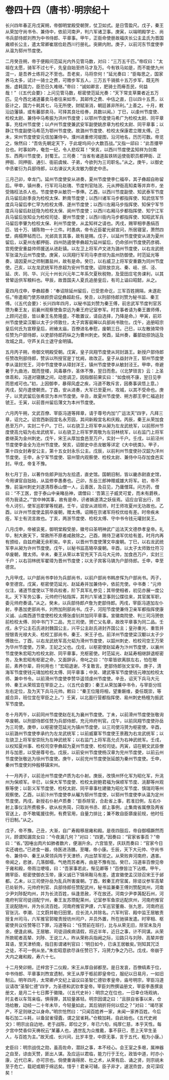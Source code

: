 # 卷四十四（唐书）·明宗纪十

长兴四年春正月戊寅朔，帝御明堂殿受朝贺，仗卫如式。是日雪盈尺。戊子，秦王从荣加守尚书令、兼侍中，依前河南尹，判六军诸卫事。庚寅，以端明殿学士、尚书兵部侍郎刘煦为中书侍郎、平章事。甲午，正衙命使册故福庆长公主孟氏为晋国雍顺长公主，遣太常卿崔居俭赴西川行册礼。突厥内附。庚子，以前河东节度使李从温为郓州节度使。

二月癸丑朔，帝于便殿问范延光内外见管马数，对曰：“三万五千匹。”帝叹曰：“太祖在太愿，骑军不过七千，先皇自始至终马才及万。今有铁马如是，而不能使九州混一，是吾养士练将之不至也。吾老矣，马将奈何！”延光奏曰：“臣每思之，国家养马太多，试计一骑士之费，可赡步军五人，三万五千骑抵十五万步军，既无所施，虚耗国力，臣恐日久难继。”帝曰：“诚如卿言，肥骑士而瘠吾民，何益哉！”（《五代会要》：上问见管马数，枢密使范延光奏：“天下常支草粟者近五万匹。见今西北诸道蕃卖马者往来如市，其邮传之费、中估之直，日以四十五贯，以臣计之，国力十耗其七，马无所使，财赋渐消，朝廷甚非所利。”上善之。十月，敕沿边藩镇，或有蕃部卖马，可择其良壮给券，具数以闻。）丁巳，以虔州节度使、检校太尉、兼侍中马希振为洪州节度使；以鄂州节度使马希广为检校太尉、同平章事，充桂州节度使；以卢州节度使兼武安军副使姚彦章为检校太尉、同平章事；以静江节度副使马希范为鄂州节度使。故潞州节度使、检校太保康君立赠太傅。己未，宋州节度使安元信加兼侍中。濮州进重修河堤图，沿河地名，历历可数。帝览之，愀然曰：“吾佐先朝定天下，于此堤坞间小大数百战。”又指一邱曰：“此吾擐甲台也。时事如昨，奄忽一纪，令人悲叹耳！”癸亥，以西川节度使孟知祥为剑南东、西两川节度使，封蜀王。三司奏：“当省有诸道盐铁转运使衙职员都押衙、正押衙、同押衙、通引、衙前虞候、子弟，今欲列为三司职名。”从之。庚午，以御史中丞崔衍为兵部侍郎，以右谏议大夫龙敏为御史中丞。

三月己卯，幸龙门。延州节度使安从进奏，夏州节度使李仁福卒，其子彝超自称留后。甲申，镇州奏，行军司马赵瑰、节度判官陆浣、元从押衙高知柔等并弃市，坐受赂枉法杀人也。节度使李从敏罚一季俸。乙酉，以西川节度副使、知武泰军节度兵马留后赵季良为检校太保、黔南节度使；以西川诸军马步都指挥使、知武信军节度兵马留后李仁罕为检校太傅、遂州节度使；以西川左厢马步指挥使、知保宁军节度兵马留后赵廷隐为检校太保、阆州节度使；以西川右厢马步都指挥使、知宁江军兵马留后张知业为检校司徒、夔州节度使；以西川衙内马步都指挥使、知昭武军兵马留后李肇为检校太保、利州节度使，从孟知祥之请也。丙戌，赐宰相李愚绢百匹、钱十万、铺陈物一十三件。时愚病，帝令近臣翟光邺宣问，所居寝室，萧然四壁，病榻弊毡而已。光邺具言其事，故有是赐。戊子，以延州节度使安从进为夏州留后，以夏州左都押衙、四州防遏使李彝超为延州留后，仍命邠州节度使药彦稠、宫苑使安重益帅师援送从进赴镇。以左卫上将军卢文进为潞州节度使，以右龙武统军张温为云州节度使。庚寅，以凤翔行军司马李彦琮为盐州防御使。时范延光等奏，请因夏州之师制置盐州，故有是命。癸巳，以右威卫上将军安重霸为同州节度使。己亥，以左龙武统军符彦超为安州节度使。诏除放京兆、秦、岐、邠、泾、延、庆、同、华、兴元十州长兴元年二年系欠夏秋税物，及营田庄宅务课利，以其曾辇运供军粮料也。甲辰，故晋国夫人夏氏追册皇后，有司上谥曰昭懿，从之。

夏四月戊申，李彝超奏：“奉诏除延州留后，已受恩命讫，三军百姓拥隔，未遂赴任。”帝遣阁门使苏继颜赍诏促彝超赴任。癸丑，以刑部侍郎刘赞为秘书监、秦王傅。（《五代会要》：长兴四年四月，以秘书监刘赞为秦王傅，前忠武军节度判官苏瓒为秦王友，前襄州观察使鱼崇远为秦王府记室参军。时言事者请为秦王置师傅，上顾问近臣，皆以秦王名势隆盛，不敢置议，请自选择，乃降是命。）甲寅，前邓州节度使梁汉颙以太子少师致仕，太子宾客裴皞以兵部尚书致仕。戊午，追册昭宗皇后何氏为宣穆皇后，祔飨太庙，百僚进名奉慰，废朝三日。己巳，以左散骑常侍任赞为户部侍郎，以吏部侍郎药纵之为曹州刺史。癸酉，延州奏，蕃部劫掠饷运及攻城之具，守芦关兵士退守金明镇。

五月丙子朔，帝御文明殿受朝。戊寅，皇子凤翔节度使从珂封潞王。新授户部侍郎任赞改刑部侍郎，赞诉以所授官是丁忧阙，故改正。皇子从益封许王，郓州节度使李从温封兖王，河中节度使李从璋封洋王，镇州节度使李从敏封泾王。甲申，帝避暑于九曲池，既而登楼，风毒暴作，圣体不豫，翌日而愈。（《北梦琐言》云：上圣体乖和，冯道对寝膳之间，动思调卫，因指御前果实曰：“如食桃不康，翌日见李而思戒可也。”初，上因御李，暴得风虚之疾，冯道不敢斥言，因奏事讽悟上意。）丙戌，契丹遣使朝贡。丁酉，安从进奏，大军已至夏州，攻城，以其不受命也。庚子，以灵武留后张希崇为本州节度使。辛丑，故夏州节度使、朔方郡王李仁福追封虢王。壬寅，以前晋州留后薄文为本州节度使。

六月丙午朔，文武百僚、宰臣冯道等拜章，请于尊号内加“广运法天”四字，凡拜三章，诏允之。诏宫西新园宜名永芳园，其间新殿宜名和庆殿。丙辰，秦王从荣加食邑至万户，实封二千户。丁巳，以右骁卫上将军李从昶为左龙武统军，以前邢州节度使高允韬为右龙武统军，以右骁卫上将军罗周敬为左羽林统军，以右监门上将军娄继英为金州刺史。戊午，宋王从厚加食邑至万户，实封一千户。壬戌，以前泾州节度使李金全为沧州节度使。癸亥，诏御史中丞龙敏等详定《大中统类》。甲子，第十四女封寿安公主，第十五女封永乐公主。戊辰，以前利州节度使孙汉韶为洋州节度使。壬申，永宁军节度使、容州管内观察使、检校太尉、兼侍中马存加食邑实封。甲戌，帝复不豫。

秋七月丁丑，以著作佐郎尹拙为左拾遗，直史馆。国朝旧制，皆以畿赤尉直史馆，今用谏官自拙始，从监修李愚奏也。己卯，东岳三郎神赠威雄大将军。初，帝不豫，前淄州刺史刘遂清荐泰山僧一人，云善医，及召见，乃庸僧耳。问方药，僧曰：“不工医，尝于泰山中亲睹岳神，谓僧曰：‘吾第三子威灵可爱，而未有爵秩，师为我请之。’”宫中神其事，故有是命，识者嫉遂清之妖佞焉。诏应台官出行，须令人诃引，使军巡职掌等规避。壬午，诏安从进班师，时王师攻夏州无功故也。乙酉，以许州节度使孟鹄卒废朝，赠太傅。诏赐在京诸军将校优给有差。时帝疾未痊，军士有流言故也。丁亥，两浙节度使、检校太傅、守中书令钱元瓘封吴王。

八月戊申，帝被衮冕，御明堂殿受册，徽号曰圣明神武广运法天文德恭孝皇帝。礼毕，制大赦天下，常赦所不原者咸赦除之。己酉，赐侍卫诸军优给有差。时月内再有颁给，自兹府藏无余积矣。辛亥，以晋州节度使薄文卒废朝。丁巳，以右龙武统军李从昶为许州节度使。戊午，以秘书监高辂卒废朝。辛酉，以太子太师致仕符习卒废朝，赠太师。辛未，秦王从荣以本官充天下兵马大元帅，加食邑万户，实封三千户；以右羽林统军翟璋为晋州节度使；以太子宾客马镐为户部侍郎。壬申，幸至德宫。

九月甲戌，以户部尚书李铃为兵部尚书，以前户部尚书韩彦恽为户部尚书。丙子，幸至德宫。戊寅，枢密使范延光、赵延寿并加兼侍中，依前充使。中书奏：“元帅仪注，诸道节度使以下带兵权者，阶下具军礼参见；其带使相者，初见亦展一度公礼。天下军务公事，元帅府行帖指挥，其判六军诸卫事则公牒往来，其官属军职，委元帅府奏请。”从之。癸未，以兵部侍郎卢詹为吏部侍郎。丙戌，宰臣冯道加左仆射，李愚加吏部尚书，刘煦加刑部尚书。戊子，河阳节度使兼侍卫亲军都指挥使康义诚、山南西道节度使检校太傅张虔钊并加同平章事。宣徽南院使、判三司冯赟依前检校太傅、同中书门下二品，充三司使。赟亡父名章，故改平章事为同二品。壬戌，永宁公主石氏进封魏国公主，兴平公主赵氏进封齐国公主；皇孙重光、重哲并授银青光禄大夫、检校工部尚书，秦王、宋王子也。前洋州节度使梁汉颙以太子少傅致仕。丁酉，以右龙武统军高允韬为滑州节度使，以韶州刺史、检校司空王万荣为华州节度使。万荣，王妃之父也。戊戌，以枢密使赵延寿为汴州节度使，以襄州节度使朱宏昭为检校太尉、同平章事，充枢密使。时范延光、赵延寿相继辞退枢密务，及朱宏昭有枢密之命，又面辞诉，帝叱之曰：“尔辈皆欲离朕左右，怕在眼前，素养尔辈，将何用也！”宏昭退谢，不复敢言。吏部侍郎张文宝卒。庚子，清海军节度使钱元璹加检校太傅、同平章事；中吴、建武等军节度使钱元璙加检校太师、兼中书令。以前滑州节度使李赞华遥领虔州节度使。辛丑，诏天下兵马大元帅、秦王从荣班宜在宰臣之上。（《五代会要》：秦王从荣加兼中书令，与宰臣分班左右定位，及为天下兵马元帅。敕曰：“秦王位隆将相，望重磐维，委任既崇，等威合异，班位宜在宰臣之上。”）壬寅，以北面行营都指挥使、易州刺史杨檀为振武军节度使。

冬十月丙午，以前同州节度使赵在礼为襄州节度使。丁未，以前滑州节度使张敬询卒废朝。以刑部侍郎任赞为兵部侍郎，充元帅府判官。戊午，以前凤翔节度使孙岳为三司使。庚申，以枢密使范延光为镇州节度使，以三司使冯赟为枢密使。辛酉，以前潞州节度使李承约为左龙武统军；以前威寨军节度使王景戡为右龙武统军；以左骁卫上将军安崇阮为左神武统军；以右监门上将军高允贞为右神武统军。壬戌，以权知夏州事、检校司空李彝超为夏州节度使、检校司徒。丙寅，诏在朝文武臣僚并与加恩，以受册尊号也。戊辰，以前安州节度使杨汉章为兖州节度使，以前云州节度使张敬达为徐州节度使。庚午，以前兖州节度使张延朗为秦州节度使。壬申，秦州节度使刘仲殷移镇宋州。

十一月丙子，以前沧州节度使卢质为右仆射。庚辰，改慎州怀化军为昭化军，升洮州为保顺军。辛巳，以保大军节度使、检校太尉鲍君福为保顺军节度、洮鄯等州观察等使；以彰义军节度使、检校太尉、同平章事杜建徽为昭化军节度、慎瑞司等州观察使。乙酉，以前汴州节度使李从曮为郓州节度使，以郓州节度使李从温为定州节度使。丙戌，新授右仆射卢质奏：“臣忝除官，合赴省上事，若准旧例，左右仆射上事仪注所费极多，欲从权务简，只取尚书丞、郎上事例，止集南省属僚及两省官送上，亦不敢辄援往例，有费官用，自量力排比；兼不敢自臣隳废前规，他时任行旧制。”从之。

戊子，帝不豫。己丑，大渐，自广寿殿移居雍和殿。是夜四鼓后，帝自御榻蹶然而兴，顾谓知漏宫女曰：“今夜漏几何？”对曰：“四更。”因奏曰：“官家省事否？”帝曰：“省。”因唾出肉片如肺者数片，便溺升余。六宫皆至，庆跃而奏曰：“官家今日实还魂也。”已进食一器，侍医进汤膳。至曙，帝小康。壬辰，天下大元帅、守尚书令、兼侍中、秦王从荣领兵阵于天津桥，内出禁军拒之。从荣败奔河南府，遇害。帝闻之，悲骇，几落御榻，气绝而苏者再，由是不豫有加。癸巳，冯道率百僚见帝于雍和殿，帝雨泣哽噎，曰：“吾家事若此，惭见卿等！”百僚皆泣下沾襟。甲午，赐宰臣、枢密使御衣玉带，康义诚已下锦帛鞍马有差。遣宣徽使孟汉琼召宋王于邺都。乙未，以三司使孙岳为乱兵所害废朝。丁酉，敕秦王府官属，除谘议参军高辇已处斩外，元帅府判官、兵部侍郎任赞配武州，秘书监兼秦王傅刘赞配岚州，河南少尹刘陟配均州，并为长流百姓，纵逢恩赦，不在放还。河南少尹李荛配石州，河南府判官司徒诩配宁州，秦王友苏瓒配莱州，记室参军鱼崇远配庆州，河南府推官王说配随州，并为长流百姓。河南府推官尹諲，六军巡官董裔、张九思，河南府巡官张沆、李潮、江文蔚并勒归田里。应长流人并除名。六军判官、殿中监王居敏责授复州司马，六军推官郭晙责授坊州司户，并员外置，所在驰驿发遣。时宰相、枢密使共议任赞等已下罪，冯道等曰：“任赞前在班行，比与从荣无旧，除官未及月余，便逢此祸。王居敏、司徒诩疾病请假，将近半年，近日之事，计不同谋。从荣所款昵者高辇、刘陟、王说三人，昨从荣称兵指阙之际，沿路只与刘陟、高辇并辔耳语，至天津桥南，指日影谓诸判官曰：‘明日如今，已诛王居敏矣。’则知其冗泛之徒，不可一例从坐。”朱宏昭意欲尽诛任赞已下，冯赟力争之乃已。戊戌，帝崩于大内之雍和殿，寿六十七。

十二月癸卯朔，迁梓宫于二仪殿，宋王从厚自邺都至。是日发哀，百僚缟素于位，中书侍郎、平章事刘煦宣遗制，宋王从厚于柩前即皇帝位，服纪以日易月，一如旧制云。明年四月，太常卿卢文纪上谥议曰圣智仁德钦孝皇帝，庙号明宗，宰臣冯道议请改“圣智仁德”四字，为圣德和武钦孝皇帝。宰臣刘煦撰谥册文，宰臣李愚撰哀册文，是月二十七日葬于徽陵。（《五代史补》：明宗之在位也，一日幸仓场观纳，时主者以车驾亲临，惧得罪，其较量甚轻。明宗因谓之曰：“且朕自省事以来，仓场给散，动经一二十年未毕，今轻量如此，其后销折将何以偿之？”对曰：“竭尽家产，不足则继之以身命。”明宗怆然曰：“只闻百姓养一家，未闻一家养百姓。今后每石加二斗耗，以备鼠雀侵蠹，谓之鼠雀耗。”仓粮加耗，自此始也。《五代史阙文》：明宗出自边地，老于战陈，即位之岁，年已六旬，纯厚仁慈，本乎天性。每夕宫中焚香仰天祷祝云“某蕃人也，遇世乱为众推戴，事不获已，愿上天早生圣人，与百姓为主。”故天成、长兴间，比岁丰登，中原无事，言于五代，粗为小康。）

史臣曰：明宗战伐之勋，虽高佐命，潜跃之事，本不经心。会王室之多艰，属神器之自至，谅由天赞，匪出人谋。及应运以君临，能力行于王化，政皆中道，时亦小康，近代已来，亦可宗也。倘使重诲得房、杜之术，从荣有启、诵之贤，则宗祧未至于危亡，载祀或期于绵远矣。惜乎！君亲可辅，臣子非才，遽泯烝尝，良可深叹矣！
